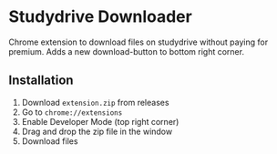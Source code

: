# Studydrive Downloader

Chrome extension to download files on studydrive without paying for premium. Adds a new download-button to bottom right corner.

## Installation
1. Download `extension.zip` from releases
2. Go to `chrome://extensions`
3. Enable Developer Mode (top right corner)
4. Drag and drop the zip file in the window
5. Download files
